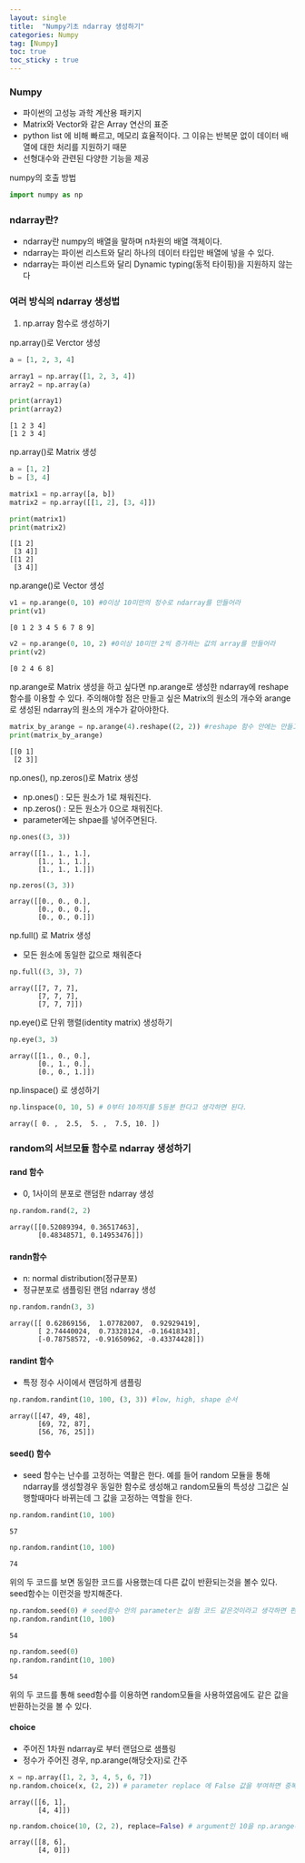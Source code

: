 ```yaml
---
layout: single
title:  "Numpy기초 ndarray 생성하기"
categories: Numpy
tag: [Numpy]
toc: true
toc_sticky : true
---
```


### Numpy
  - 파이썬의 고성능 과학 계산용 패키지
  - Matrix와 Vector와 같은 Array 연산의 표준
  - python list 에 비해 빠르고, 메모리 효율적이다. 그 이유는 반복문 없이 데이터 배열에 대한 처리를 지원하기 때문
  - 선형대수와 관련된 다양한 기능을 제공

numpy의 호출 방법


```python
import numpy as np
```

### ndarray란?
  - ndarray란 numpy의 배열을 말하며 n차원의 배열 객체이다.
  - ndarray는 파이썬 리스트와 달리 하나의 데이터 타입만 배열에 넣을 수 있다.
  - ndarray는 파이썬 리스트와 달리 Dynamic typing(동적 타이핑)을 지원하지 않는다

### 여러 방식의 ndarray 생성법
1. np.array 함수로 생성하기

np.array()로 Verctor 생성


```python
a = [1, 2, 3, 4]

array1 = np.array([1, 2, 3, 4])
array2 = np.array(a)

print(array1)
print(array2)
```

    [1 2 3 4]
    [1 2 3 4]
    

np.array()로 Matrix 생성


```python
a = [1, 2]
b = [3, 4]

matrix1 = np.array([a, b])
matrix2 = np.array([[1, 2], [3, 4]])

print(matrix1)
print(matrix2)
```

    [[1 2]
     [3 4]]
    [[1 2]
     [3 4]]
    

np.arange()로 Vector 생성


```python
v1 = np.arange(0, 10) #0이상 10미만의 정수로 ndarray를 만들어라
print(v1)
```

    [0 1 2 3 4 5 6 7 8 9]
    


```python
v2 = np.arange(0, 10, 2) #0이상 10미만 2씩 증가하는 값의 array를 만들어라
print(v2)
```

    [0 2 4 6 8]
    

np.arange로 Matrix 생성을 하고 싶다면 np.arange로 생성한 ndarray에  reshape 함수를 이용할 수 있다. 주의해야할 점은 만들고 싶은 Matrix의 원소의 개수와 arange로 생성된 ndarray의 원소의 개수가 같아야한다.


```python
matrix_by_arange = np.arange(4).reshape((2, 2)) #reshape 함수 안에는 만들고 십은 shape의 사이즈를 넣으면된다.
print(matrix_by_arange)
```

    [[0 1]
     [2 3]]
    

np.ones(), np.zeros()로 Matrix 생성
  - np.ones() : 모든 원소가 1로 채워진다.
  - np.zeros() : 모든 원소가 0으로 채워진다.
  - parameter에는 shpae를 넣어주면된다.


```python
np.ones((3, 3))
```




    array([[1., 1., 1.],
           [1., 1., 1.],
           [1., 1., 1.]])




```python
np.zeros((3, 3))
```




    array([[0., 0., 0.],
           [0., 0., 0.],
           [0., 0., 0.]])



np.full() 로 Matrix 생성
  - 모든 원소에 동일한 값으로 채워준다


```python
np.full((3, 3), 7)
```




    array([[7, 7, 7],
           [7, 7, 7],
           [7, 7, 7]])



np.eye()로 단위 행렬(identity matrix) 생성하기


```python
np.eye(3, 3)
```




    array([[1., 0., 0.],
           [0., 1., 0.],
           [0., 0., 1.]])



np.linspace() 로 생성하기


```python
np.linspace(0, 10, 5) # 0부터 10까지를 5등분 한다고 생각하면 된다.
```




    array([ 0. ,  2.5,  5. ,  7.5, 10. ])



### random의 서브모듈 함수로 ndarray 생성하기

#### rand 함수
 - 0, 1사이의 분포로 랜덤한 ndarray 생성


```python
np.random.rand(2, 2)
```




    array([[0.52089394, 0.36517463],
           [0.48348571, 0.14953476]])



#### randn함수
 - n: normal distribution(정규분포)
 - 정규분포로 샘플링된 랜덤 ndarray 생성


```python
np.random.randn(3, 3)
```




    array([[ 0.62869156,  1.07782007,  0.92929419],
           [ 2.74440024,  0.73328124, -0.16418343],
           [-0.78758572, -0.91650962, -0.43374428]])



#### randint 함수
 - 특정 정수 사이에서 랜덤하게 샘플링


```python
np.random.randint(10, 100, (3, 3)) #low, high, shape 순서
```




    array([[47, 49, 48],
           [69, 72, 87],
           [56, 76, 25]])



#### seed() 함수
  - seed 함수는 난수를 고정하는 역활은 한다. 예를 들어 random 모듈을 통해 ndarray를 생성할경우 동일한 함수로 생성해고 random모듈의
    특성상 그값은 실행할때마다 바뀌는데 그 값을 고정하는 역할을 한다.


```python
np.random.randint(10, 100)
```




    57




```python
np.random.randint(10, 100)
```




    74



위의 두 코드를 보면 동일한 코드를 사용했는데 다른 값이 반환되는것을 볼수 있다. seed함수는 이런것을 방지해준다.


```python
np.random.seed(0) # seed함수 안의 parameter는 실험 코드 같은것이라고 생각하면 편하다
np.random.randint(10, 100)
```




    54




```python
np.random.seed(0)
np.random.randint(10, 100)
```




    54



위의 두 코드를 통해 seed함수를 이용하면 random모듈을 사용하였음에도 같은 값을 반환하는것을 볼 수 있다.

#### choice
 - 주어진 1차원 ndarray로 부터 랜덤으로 샘플링
 - 정수가 주어진 경우, np.arange(해당숫자)로 간주


```python
x = np.array([1, 2, 3, 4, 5, 6, 7])
np.random.choice(x, (2, 2)) # parameter replace 에 False 값을 부여하면 중복허용x
```




    array([[6, 1],
           [4, 4]])




```python
np.random.choice(10, (2, 2), replace=False) # argument인 10을 np.arange(10)으로 인식
```




    array([[8, 6],
           [4, 0]])


